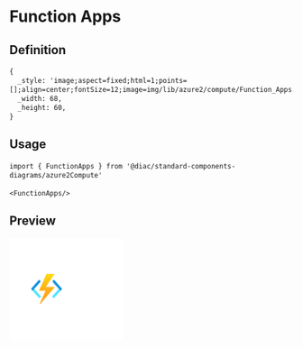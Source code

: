 # Function Apps

## Definition

```
{
  _style: 'image;aspect=fixed;html=1;points=[];align=center;fontSize=12;image=img/lib/azure2/compute/Function_Apps.svg;strokeColor=none;',
  _width: 68,
  _height: 60,
}
```

## Usage

```
import { FunctionApps } from '@diac/standard-components-diagrams/azure2Compute'

<FunctionApps/>
```

## Preview

<img src="./function-apps.png" width="200"/>

